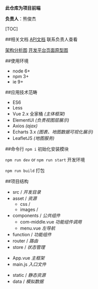 **此仓库为项目前端**

**负责人**：熊俊杰

[TOC]

##相关文档
[API文档](https://www.apiview.com/p/5156#/api/list "API文档") 联系负责人查看

[架构分析图](https://www.processon.com/view/link/598abc74e4b02783dc34f58a "架构分析图")
[开发平台页面原型图](https://www.processon.com/view/link/598abcb7e4b0d7c12dfd6b03 "开发平台页面原型图")

##使用环境
- node 6+
- npm 3+
- ie 9+

##应用技术范畴
- ES6
- Less
- Vue 2.x 全家桶 *(主体框架)*
- ElementUI *(负责视图层展示)*
- Axios *(ajax)*
- Echarts 3.x *(图表、地图数据可视化展示)*
- LeafletJS *(地图服务)*

##命令行
`npm i` 初始化安装模块

`npm run dev` or `npm run start` 开发环境

`npm run build` 打包

##项目结构
+ src / *开发目录*
 + asset / *资源*
   + css /
   + images /
 + components / *公共组件*
   - com-middle.vue *功能组件调用*
   - menu.vue *左导航*
 + function / *功能组件*
 + router / *路由*
 + store / *状态管理*
 - App.vue *主框架*
 - main.js *入口文件*
+ static / *静态资源*
 + data / *模拟数据*

